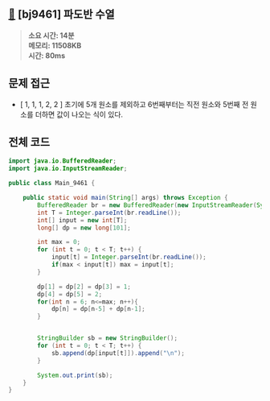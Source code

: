## [🌊](https://www.acmicpc.net/problem/9461) [bj9461] 파도반 수열

> **소요 시간: 14분<br>
> 메모리: 11508KB<br>
> 시간: 80ms**
## 문제 접근
- [ 1, 1, 1, 2, 2 ] 초기에 5개 원소를 제외하고 6번째부터는 직전 원소와 5번째 전 원소를 더하면 값이 나오는 식이 있다.
## 전체 코드
```java
import java.io.BufferedReader;
import java.io.InputStreamReader;

public class Main_9461 {

    public static void main(String[] args) throws Exception {
        BufferedReader br = new BufferedReader(new InputStreamReader(System.in));
        int T = Integer.parseInt(br.readLine());
        int[] input = new int[T];
        long[] dp = new long[101];

        int max = 0;
        for (int t = 0; t < T; t++) {
            input[t] = Integer.parseInt(br.readLine());
            if(max < input[t]) max = input[t];
        }

        dp[1] = dp[2] = dp[3] = 1;
        dp[4] = dp[5] = 2;
        for(int n = 6; n<=max; n++){
            dp[n] = dp[n-5] + dp[n-1];
        }


        StringBuilder sb = new StringBuilder();
        for (int t = 0; t < T; t++) {
            sb.append(dp[input[t]]).append("\n");
        }

        System.out.print(sb);
    }
}
```
